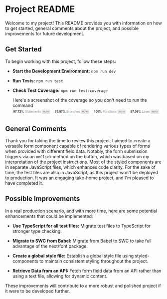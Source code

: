 # Project README

Welcome to my project! This README provides you with information on how to get started, general comments about the project, and possible improvements for future development.

## Get Started

To begin working with this project, follow these steps:

- **Start the Development Environment:**
  `npm run dev`

- **Run Tests:**
  `npm run test`

- **Check Test Coverage:**
  `npm run test:coverage`

  Here's a screenshot of the coverage so you don't need to run the command
  ![coverage report](./coverage.png)

## General Comments

Thank you for taking the time to review this project. I aimed to create a versatile form component capable of rendering various types of forms when provided with different field data. Notably, the form submission triggers via an `onClick` method on the button, which was based on my interpretation of the project instructions. Most of the styled components are in separate JavaScript files, which enhances code clarity. For the sake of time, the test files are also in JavaScript, as this project won't be deployed to production. It was an engaging take-home project, and I'm pleased to have completed it.

## Possible Improvements

In a real production scenario, and with more time, here are some potential enhancements that could be implemented:

- **Use TypeScript for all test files:** Migrate test files to TypeScript for stronger type checking.

- **Migrate to SWC from Babel:** Migrate from Babel to SWC to take full advantage of the next/font package.

- **Create a global style file:** Establish a global style file using styled-components to maintain consistent styling throughout the project.

- **Retrieve Data from an API:** Fetch form field data from an API rather than using a text file, allowing for dynamic content.

These improvements will contribute to a more robust and polished project if it were to be developed further.
